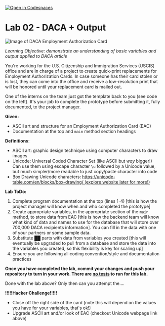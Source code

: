 [![Open in Codespaces](https://classroom.github.com/assets/launch-codespace-2972f46106e565e64193e422d61a12cf1da4916b45550586e14ef0a7c637dd04.svg)](https://classroom.github.com/open-in-codespaces?assignment_repo_id=17895897)
# Lab 02 - DACA + Output

![Image of DACA Employment Authorization Card](https://i.imgur.com/xRUVy3O.jpg)

_Learning Objective: demonstrate an understanding of basic variables and output applied to DACA article_

You're working for the U.S. Citizenship and Immigration Services (USCIS) office and are in charge of a project to create quick-print replacements for Employment Authorization Cards. In case someone has their card stolen or is lost, they can come into the office and receive a low-resolution print that will be honored until your replacement card is mailed out.

One of the interns on the team just got the template back to you (see code on the left). It's your job to complete the prototype before submitting it, fully documented, to the project manager.

**Given:**

- ASCII art and structure for an Employment Authorization Card (EAC)
- Documentation at the top and `main` method section headings

**Definitions:**

- ASCII art: graphic design technique using computer characters to draw images
- Unicode: Universal Coded Character Set (like ASCII but _way_ bigger!) Can use them using escape character `\u` followed by a Unicode value, but much simpler/more readable to just copy/paste character into code
- Box Drawing Unicode characters: [https://unicode-table.com/en/blocks/box-drawing/ (explore website later for more!)](https://unicode-table.com/en/blocks/box-drawing/)

**Lab ToDo:**

1. Complete program documentation at the top (lines 1-4) [this is how the project manager will know when and who completed the prototype]
2. Create appropriate variables, in the appropriate section of the `main` method, to store data from EAC [this is how the backend team will know what kind of data and names to use for the database that will store over 700,000 DACA recipients information]. You can fill in the data with one of your partners or some sample data.
3. Substitute ██ parts with data from variables you created [this will eventually be upgraded to pull from a database and store the data into the variables you created, so this flexibility is key for scaling up]
4. Ensure you are following all coding convention/style and documentation practices

**Once you have completed the lab, commit your changes and push your repository to turn in your work. There are <ins>no tests</ins> to run for this lab.**

Done with the lab above? Only then can you attempt the....

**!!!!!Hacker Challenge!!!!!**

- Close off the right side of the card (note this will depend on the values you have for your variables, that's ok!)
- Upgrade ASCII art and/or look of EAC (checkout Unicode webpage link above)